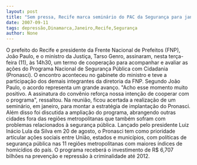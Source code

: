 ```yaml
---
layout: post
title: "Sem pressa, Recife marca seminário do PAC da Segurança para janeiro de 2008"
date: 2007-09-11
tags: depressão,Dinamarca,Janeiro,Recife,Segurança
author: None
---
```

O prefeito do Recife e presidente da Frente Nacional de Prefeitos (FNP), Jo&atilde;o Paulo, e o ministro da Justi&ccedil;a, Tarso Genro, assinaram, nesta ter&ccedil;a-feira (11), &agrave;s 14h30, um termo de coopera&ccedil;&atilde;o para acompanhar e avaliar as a&ccedil;&otilde;es do Programa Nacional de Seguran&ccedil;a P&uacute;blica com Cidadania (Pronasci). 
O encontro aconteceu no gabinete do ministro e teve a participa&ccedil;&atilde;o dos demais integrantes da diretoria da FNP. Segundo Jo&atilde;o Paulo, o acordo representa um grande avan&ccedil;o. &quot;Acho esse momento muito positivo. A assinatura do conv&ecirc;nio refor&ccedil;a nossa inten&ccedil;&atilde;o de cooperar com o programa&quot;, ressaltou. 
Na reuni&atilde;o, ficou acertada a realiza&ccedil;&atilde;o de um semin&aacute;rio, em janeiro, para montar a estrat&eacute;gia de implanta&ccedil;&atilde;o do Pronasci. Al&eacute;m disso foi discutida a amplia&ccedil;&atilde;o do programa, abrangendo outras cidades fora das regi&otilde;es metropolitanas que tamb&eacute;m sofram com problemas relacionados &agrave; seguran&ccedil;a p&uacute;blica. 
Lan&ccedil;ado pelo presidente Luiz In&aacute;cio Lula da Silva em 20 de agosto, o Pronasci tem como prioridade articular a&ccedil;&otilde;es sociais entre Uni&atilde;o, estados e munic&iacute;pios, com pol&iacute;ticas de seguran&ccedil;a p&uacute;blica nas 11 regi&otilde;es metropolitanas com maiores &iacute;ndices de homic&iacute;dios do pa&iacute;s. O programa receber&aacute; o investimento de R$ 6,707 bilh&otilde;es na preven&ccedil;&atilde;o e repress&atilde;o &agrave; criminalidade at&eacute; 2012. 

 